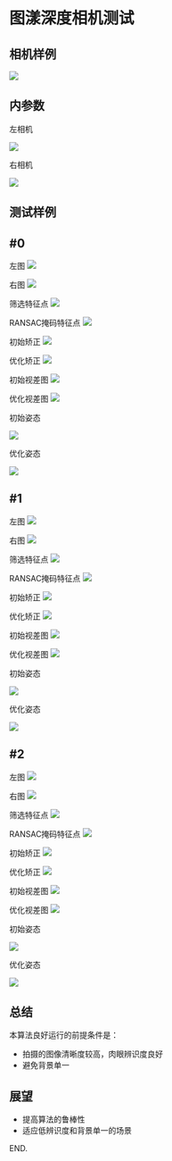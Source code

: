图漾深度相机测试
================
相机样例
--------
![](./pic/camera0.png)

内参数
------
左相机

![](./pic/K_left.png)

右相机

![](./pic/K_right.png)

测试样例
--------
#0
---
左图
![](./pic/test0_left.jpg)

右图
![](./pic/test0_right.jpg)

筛选特征点
![](./pic/test0_match.jpg)

RANSAC掩码特征点
![](./pic/test0_ransac_match.jpg)

初始矫正
![](./pic/test0_init_rect.jpg)

优化矫正
![](./pic/test0_opt_rect.jpg)

初始视差图
![](./pic/test0_init_disp.jpg)

优化视差图
![](./pic/test0_opt_disp.jpg)

初始姿态

![](./pic/test0_init_RT.png)

优化姿态

![](./pic/test0_opt_RT.png)

#1
---
左图
![](./pic/test1_left.jpg)

右图
![](./pic/test1_right.jpg)

筛选特征点
![](./pic/test1_match.jpg)

RANSAC掩码特征点
![](./pic/test1_ransac_match.jpg)

初始矫正
![](./pic/test1_init_rect.jpg)

优化矫正
![](./pic/test1_opt_rect.jpg)

初始视差图
![](./pic/test1_init_disp.jpg)

优化视差图
![](./pic/test1_opt_disp.jpg)

初始姿态

![](./pic/test1_init_RT.png)

优化姿态

![](./pic/test1_opt_RT.png)


#2
---
左图
![](./pic/16_leftIR.jpg)

右图
![](./pic/16_rightIR.jpg)

筛选特征点
![](./pic/16_leftIR.jpg+16_rightIR.jpg.imageMatches..imageMatches.jpg)

RANSAC掩码特征点
![](./pic/16_leftIR.jpg+16_rightIR.jpg.imageMatches..matchAgain.jpg)

初始矫正
![](./pic/16_leftIR.jpg+16_rightIR.jpg.init..stereoRectify.jpg)

优化矫正
![](./pic/16_leftIR.jpg+16_rightIR.jpg.opt..stereoRectify.jpg)

初始视差图
![](./pic/16_leftIR.jpg+16_rightIR.jpg.init..disparity.jpg)

优化视差图
![](./pic/16_leftIR.jpg+16_rightIR.jpg.opt..disparity.jpg)

初始姿态

![](./pic/test2_init_RT.png)

优化姿态

![](./pic/test2_opt_RT.png)

总结
----
本算法良好运行的前提条件是：
* 拍摄的图像清晰度较高，肉眼辨识度良好
* 避免背景单一

展望
----
* 提高算法的鲁棒性
* 适应低辨识度和背景单一的场景

END.
